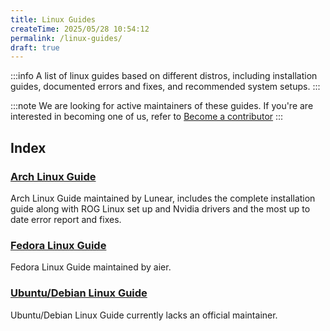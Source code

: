```yaml
---
title: Linux Guides
createTime: 2025/05/28 10:54:12
permalink: /linux-guides/
draft: true
---
```

:::info 
A list of linux guides based on different distros, including installation guides, documented errors and fixes, and recommended system setups.
::: 

:::note
We are looking for active maintainers of these guides. If you're are interested in becoming one of us, refer to [Become a contributor](/tuxies-wiki/article/become-a-contributor/)
:::

## Index

### [Arch Linux Guide](./arch.md)
Arch Linux Guide maintained by Lunear, includes the complete installation guide along with ROG Linux set up and Nvidia drivers and the most up to date error report and fixes. 

### [Fedora Linux Guide](./fedora.md)
Fedora Linux Guide maintained by aier. 

### [Ubuntu/Debian Linux Guide](ubuntu-debian.md)
Ubuntu/Debian Linux Guide currently lacks an official maintainer. 
